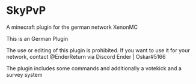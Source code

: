 # SkyPvP
A minecraft plugin for the german network XenonMC

This is an German Plugin
 

The use or editing of this plugin is prohibited. 
If you want to use it for your network, 
contact @EnderReturn via Discord Ender | Oskar#5166

The plugin includes some commands and additionally 
a votekick and a survey system
